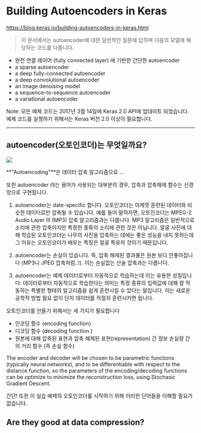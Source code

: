 # Building Autoencoders in Keras

https://blog.keras.io/building-autoencoders-in-keras.html

> 이 문서에서는 autoencoder에 대한 일반적인 질문에 답하며 다음의 모델에 해당하는 코드를 다룹니다.

- 완전 연결 레이어 (fully connected layer) 에 기반한 간단한 autoencoder
- a sparse autoencoder
- a deep fully-connected autoencoder 
- a deep convolutional autoencoder
- an image denoising model
- a sequence-to-sequence autoencoder
- a variational autoencoder

Note: 모든 예제 코드는 2017년 3월 14일에 Keras 2.0 API에 업데이트 되었습니다. 예제 코드를 실행하기 위해서는 Keras 버전 2.0 이상이 필요합니다. 

----

## autoencoder(오토인코더)는 무엇일까요?

<img src="https://blog.keras.io/img/ae/autoencoder_schema.jpg">

**"Autoencoding"**은 데이터 압축 알고리즘으로 … 

또한 autoencoder 라는 용어가 사용되는 대부분의 경우, 압축과 압축해제 함수는 신경망으로 구현됩니다. 

1) autoencoder는 date-specific 합니다. 오토인코더는 이제껏 훈련된 데이터와 비슷한 데이터로만 압축될 수 있습니다. 예를 들어 말하자면, 오토인코더는 MPEG-2 Audio Layer III (MP3) 압축 알고리즘과는 다릅니다. MP3 알고리즘은 일반적으로 소리에 관한 압축이지만 특정한 종류의 소리에 관한 것은 아닙니다. 얼굴 사진에 대해 학습된 오토인코더는 나무의 사진을 압축하는 데에는 좋은 성능을 내지 못하는데 그 이유는 오토인코더가 배우는 특징은 얼굴 특유의 것이기 때문입니다. 

2) autoencoder는 손실이 있습니다. 즉, 압축 해제된 결과물은 원본 보다 안좋아집니다 (MP3나 JPEG 압축처럼..!). 이는 손실없는 산술 압축과는 다릅니다. 

3)  autoencoder는 예제 데이터로부터 자동적으로 학습하는데 이는 유용한 성질입니다: 데이터로부터 자동적으로 학습한다는 의미는 특정 종류의 입력값에 대해 잘 작동하는 특별한 형태의 알고리즘을 쉽게 훈련시킬 수 있다는 말입니다. 이는 새로운 공학적 방법 필요 없이 단지 데이터를 적절히 훈련시키면 됩니다. 

오토인코더를 만들기 위해서는 세 가지가 필요합니다

- 인코딩 함수 (encoding function)
- 디코딩 함수 (decoding function )
- 원본에 대해 압축된 표현과 압축 해제된 표현(representation) 간 정보 손실량 간의 거리 함수 (즉 손실 함수)

 The encoder and decoder will be chosen to be parametric functions (typically neural networks), and to be differentiable with respect to the distance function, so the parameters of the encoding/decoding functions can be optimize to minimize the reconstruction loss, using Stochasic Gradient Descent. 

 간단! 또한 이 실습 예제의 오토인코더를 시작하기 위해 이러한 단어들을 이해할 필요가 없습니다. 

## Are they good at data compression? 



